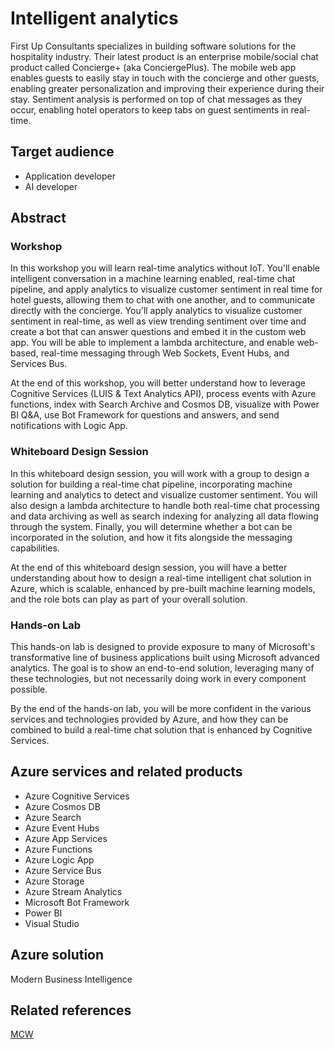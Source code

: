 # Intelligent analytics

First Up Consultants specializes in building software solutions for the hospitality industry. Their latest product is an enterprise mobile/social chat product called Concierge+ (aka ConciergePlus). The mobile web app enables guests to easily stay in touch with the concierge and other guests, enabling greater personalization and improving their experience during their stay. Sentiment analysis is performed on top of chat messages as they occur, enabling hotel operators to keep tabs on guest sentiments in real-time.

## Target audience

- Application developer
- AI developer

## Abstract

### Workshop

In this workshop you will learn real-time analytics without IoT.  You'll enable intelligent conversation in a machine learning enabled, real-time chat pipeline, and apply analytics to visualize customer sentiment in real time for hotel guests, allowing them to chat with one another, and to communicate directly with the concierge. You'll apply analytics to visualize customer sentiment in real-time, as well as view trending sentiment over time and create a bot that can answer questions and embed it in the custom web app.
 You will be able to implement a lambda architecture, and enable web-based, real-time messaging through Web Sockets, Event Hubs, and Services Bus. 

At the end of this workshop, you will better understand how to leverage Cognitive Services (LUIS & Text Analytics API), process events with Azure functions, index with Search Archive and Cosmos DB, visualize with Power BI Q&A, use Bot Framework for questions and answers, and send notifications with Logic App.

### Whiteboard Design Session

In this whiteboard design session, you will work with a group to design a solution for building a real-time chat pipeline, incorporating machine learning and analytics to detect and visualize customer sentiment. You will also design a lambda architecture to handle both real-time chat processing and data archiving as well as search indexing for analyzing all data flowing through the system. Finally, you will determine whether a bot can be incorporated in the solution, and how it fits alongside the messaging capabilities.

At the end of this whiteboard design session, you will have a better understanding about how to design a real-time intelligent chat solution in Azure, which is scalable, enhanced by pre-built machine learning models, and the role bots can play as part of your overall solution.

### Hands-on Lab

This hands-on lab is designed to provide exposure to many of Microsoft's transformative line of business applications built using Microsoft advanced analytics. The goal is to show an end-to-end solution, leveraging many of these technologies, but not necessarily doing work in every component possible.

By the end of the hands-on lab, you will be more confident in the various services and technologies provided by Azure, and how they can be combined to build a real-time chat solution that is enhanced by Cognitive Services.

## Azure services and related products

- Azure Cognitive Services
- Azure Cosmos DB
- Azure Search
- Azure Event Hubs
- Azure App Services
- Azure Functions
- Azure Logic App
- Azure Service Bus
- Azure Storage
- Azure Stream Analytics
- Microsoft Bot Framework
- Power BI
- Visual Studio

## Azure solution

Modern Business Intelligence

## Related references

[MCW](https://github.com/Microsoft/MCW)